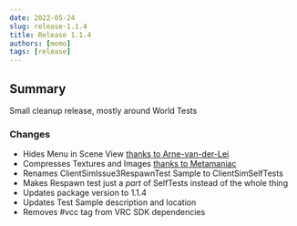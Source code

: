 ```yaml
---
date: 2022-05-24
slug: release-1.1.4
title: Release 1.1.4
authors: [momo]
tags: [release]
---
```

## Summary

Small cleanup release, mostly around World Tests

### Changes

* Hides Menu in Scene View [thanks to Arne-van-der-Lei](https://github.com/vrchat-community/ClientSim/pull/27)
* Compresses Textures and Images [thanks to Metamaniac](https://github.com/vrchat-community/ClientSim/pull/32)
* Renames ClientSimIssue3RespawnTest Sample to ClientSimSelfTests
* Makes Respawn test just a _part_ of SelfTests instead of the whole thing
* Updates package version to 1.1.4
* Updates Test Sample description and location
* Removes #vcc tag from VRC SDK dependencies
